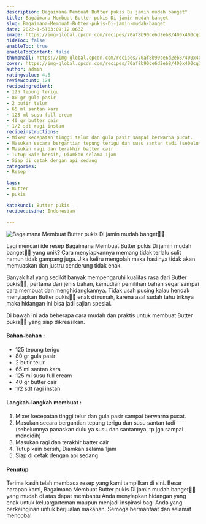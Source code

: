 ```yaml
---
description: Bagaimana Membuat Butter pukis Di jamin mudah banget"
title: Bagaimana Membuat Butter pukis Di jamin mudah banget
slug: Bagaimana-Membuat-Butter-pukis-Di-jamin-mudah-banget
date: 2022-1-5T03:09:12.063Z
image: https://img-global.cpcdn.com/recipes/70af8b90ce6d2eb8/400x400cq70/photo.jpg
hideToc: false
enableToc: true
enableTocContent: false
thumbnail: https://img-global.cpcdn.com/recipes/70af8b90ce6d2eb8/400x400cq70/photo.jpg
cover: https://img-global.cpcdn.com/recipes/70af8b90ce6d2eb8/400x400cq70/photo.jpg
author: admin
ratingvalue: 4.8
reviewcount: 124
recipeingredient:
- 125 tepung terigu
- 80 gr gula pasir
- 2 butir telur
- 65 ml santan kara
- 125 ml susu full cream
- 40 gr butter cair
- 1/2 sdt ragi instan
recipeinstructions:
- Mixer kecepatan tinggi telur dan gula pasir sampai berwarna pucat.
- Masukan secara bergantian tepung terigu dan susu santan tadi (sebelumnya panaskan dulu ya susu dan santannya, tp jgn sampai mendidih)
- Masukan ragi dan terakhir batter cair
- Tutup kain bersih, Diamkan selama 1jam
- Siap di cetak dengan api sedang
categories:
- Resep

tags:
- Butter
- pukis

katakunci: Butter pukis
recipecuisine: Indonesian

---
```


![Bagaimana Membuat Butter pukis Di jamin mudah banget👩‍🍳](https://img-global.cpcdn.com/recipes/70af8b90ce6d2eb8/400x400cq70/photo.jpg)

Lagi mencari ide resep Bagaimana Membuat Butter pukis Di jamin mudah banget👩‍🍳 yang unik? Cara menyiapkannya memang tidak terlalu sulit namun tidak gampang juga. Jika keliru mengolah maka hasilnya tidak akan memuaskan dan justru cenderung tidak enak.

Banyak hal yang sedikit banyak mempengaruhi kualitas rasa dari Butter pukis👩‍🍳, pertama dari jenis bahan, kemudian pemilihan bahan segar sampai cara membuat dan menghidangkannya. Tidak usah pusing kalau hendak menyiapkan Butter pukis👩‍🍳 enak di rumah, karena asal sudah tahu triknya maka hidangan ini bisa jadi sajian spesial.

Di bawah ini ada beberapa cara mudah dan praktis untuk membuat Butter pukis👩‍🍳 yang siap dikreasikan.

<!--inarticleads1-->

#### Bahan-bahan :

- 125 tepung terigu
- 80 gr gula pasir
- 2 butir telur
- 65 ml santan kara
- 125 ml susu full cream
- 40 gr butter cair
- 1/2 sdt ragi instan

<!--inarticleads2-->

#### Langkah-langkah membuat :

1. Mixer kecepatan tinggi telur dan gula pasir sampai berwarna pucat.
1. Masukan secara bergantian tepung terigu dan susu santan tadi (sebelumnya panaskan dulu ya susu dan santannya, tp jgn sampai mendidih)
1. Masukan ragi dan terakhir batter cair
1. Tutup kain bersih, Diamkan selama 1jam
1. Siap di cetak dengan api sedang

#### Penutup

Terima kasih telah membaca resep yang kami tampilkan di sini. Besar harapan kami, Bagaimana Membuat Butter pukis Di jamin mudah banget👩‍🍳 yang mudah di atas dapat membantu Anda menyiapkan hidangan yang enak untuk keluarga/teman maupun menjadi inspirasi bagi Anda yang berkeinginan untuk berjualan makanan. Semoga bermanfaat dan selamat mencoba!
